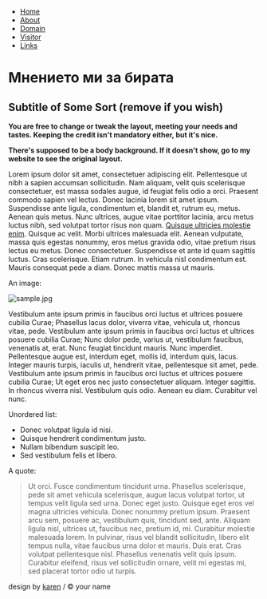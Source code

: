 <html xmlns="http://www.w3.org/1999/xhtml" xml:lang="en" lang="en">
<head>
<title>Clouds Up</title>
<meta http-equiv="content-type" content="text/html; charset=utf-8" />
<link rel="stylesheet" href="style.css" media="all" type="text/css" />
</head>
<body>
<div id="header">
  <ul>
    <li><a href="http://all-free-download.com/free-website-templates/">Home</a></li>
    <li><a href="http://all-free-download.com/free-website-templates/">About</a></li>
    <li><a href="http://all-free-download.com/free-website-templates/">Domain</a></li>
    <li><a href="http://all-free-download.com/free-website-templates/">Visitor</a></li>
    <li><a href="http://all-free-download.com/free-website-templates/">Links</a></li>
  </ul>
</div>
<div id="content">
  <h1>Мнението ми за бирата</h1>
  <h2>Subtitle of Some Sort (remove if you wish)</h2>
  <p><strong>You are free to change or tweak the layout, meeting your needs and tastes. Keeping the credit isn't mandatory either, but it's nice.</strong></p>
  <p><strong>There's supposed to be a body background. If it doesn't show, go to my website to see the original layout.</strong></p>
  <p>Lorem ipsum dolor sit amet, consectetuer adipiscing elit. Pellentesque ut nibh a sapien accumsan sollicitudin. Nam aliquam, velit quis scelerisque consectetuer, est massa sodales augue, id feugiat felis odio a orci. Praesent commodo sapien vel lectus. Donec lacinia lorem sit amet ipsum. Suspendisse ante ligula, condimentum et, blandit et, rutrum eu, metus. Aenean quis metus. Nunc ultrices, augue vitae porttitor lacinia, arcu metus luctus nibh, sed volutpat tortor risus non quam. <a href="http://all-free-download.com/free-website-templates/">Quisque ultricies molestie enim</a>. Quisque ac velit. Morbi ultrices malesuada elit. Aenean vulputate, massa quis egestas nonummy, eros metus gravida odio, vitae pretium risus lectus eu metus. Donec consectetuer. Suspendisse et ante id quam sagittis luctus. Cras scelerisque. Etiam rutrum. In vehicula nisl condimentum est. Mauris consequat pede a diam. Donec mattis massa ut mauris.</p>
  <p>An image:</p>
  <img src="sample.jpg" alt="sample.jpg" />
  <p>Vestibulum ante ipsum primis in faucibus orci luctus et ultrices posuere cubilia Curae; Phasellus lacus dolor, viverra vitae, vehicula ut, rhoncus vitae, pede. Vestibulum ante ipsum primis in faucibus orci luctus et ultrices posuere cubilia Curae; Nunc dolor pede, varius ut, vestibulum faucibus, venenatis at, erat. Nunc feugiat tincidunt mauris. Nunc imperdiet. Pellentesque augue est, interdum eget, mollis id, interdum quis, lacus. Integer mauris turpis, iaculis ut, hendrerit vitae, pellentesque sit amet, pede. Vestibulum ante ipsum primis in faucibus orci luctus et ultrices posuere cubilia Curae; Ut eget eros nec justo consectetuer aliquam. Integer sagittis. In rhoncus viverra nisl. Vestibulum quis odio. Aenean eu diam. Curabitur vel nunc.</p>
  <p>Unordered list:</p>
  <ul>
    <li>Donec volutpat ligula id nisi.</li>
    <li>Quisque hendrerit condimentum justo.</li>
    <li>Nullam bibendum suscipit leo.</li>
    <li>Sed vestibulum felis et libero.</li>
  </ul>
  <p>A quote:</p>
  <blockquote>
    <p>Ut orci. Fusce condimentum tincidunt urna. Phasellus scelerisque, pede sit amet vehicula scelerisque, augue lacus volutpat tortor, ut tempus velit ligula sed urna. Donec eget justo. Quisque eget eros vel magna ultricies vehicula. Donec nonummy pretium ipsum. Praesent arcu sem, posuere ac, vestibulum quis, tincidunt sed, ante. Aliquam ligula nisl, ultrices ut, faucibus nec, pretium id, mi. Curabitur molestie malesuada lorem. In pulvinar, risus vel blandit sollicitudin, libero elit tempus nulla, vitae faucibus urna dolor et mauris. Duis erat. Cras volutpat pellentesque nisl. Phasellus venenatis velit quis ipsum. Curabitur eleifend, risus vel sollicitudin ornare, velit mi egestas mi, sed placerat tortor odio ut turpis.</p>
  </blockquote>
</div>
<div id="footer">design by <a href="http://one-am.net/">karen</a> / &copy; your name</div>

